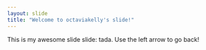```yaml
---
layout: slide
title: "Welcome to octaviakelly's slide!"
---
```

This is my awesome slide slide: tada.
Use the left arrow to go back!


